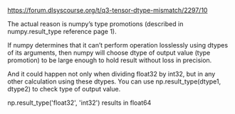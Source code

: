 https://forum.dlsyscourse.org/t/q3-tensor-dtype-mismatch/2297/10

The actual reason is numpy’s type promotions (described in numpy.result_type reference page 1).

If numpy determines that it can’t perform operation losslessly using dtypes of its arguments, then numpy will choose dtype of output value (type promotion) to be large enough to hold result without loss in precision.

And it could happen not only when dividing float32 by int32, but in any other calculation using these dtypes. You can use np.result_type(dtype1, dtype2) to check type of output value.

np.result_type('float32', 'int32') results in float64

